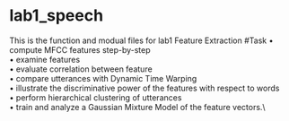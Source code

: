 # lab1_speech
This is the function and modual files for lab1 Feature Extraction
#Task
• compute MFCC features step-by-step\
• examine features\
• evaluate correlation between feature\
• compare utterances with Dynamic Time Warping\
• illustrate the discriminative power of the features with respect to words\
• perform hierarchical clustering of utterances\
• train and analyze a Gaussian Mixture Model of the feature vectors.\
